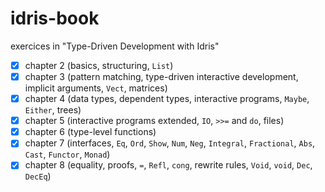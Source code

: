 # idris-book
exercices in "Type-Driven Development with Idris"

- [x] chapter 2 (basics, structuring, `List`)
- [x] chapter 3 (pattern matching, type-driven interactive development, implicit arguments, `Vect`, matrices)
- [x] chapter 4 (data types, dependent types, interactive programs, `Maybe`, `Either`, trees)
- [x] chapter 5 (interactive programs extended, `IO`, `>>=` and `do`, files)
- [x] chapter 6 (type-level functions)
- [x] chapter 7 (interfaces, `Eq`, `Ord`, `Show`, `Num`, `Neg`, `Integral`, `Fractional`, `Abs`, `Cast`, `Functor`, `Monad`)
- [x] chapter 8 (equality, proofs, `=`, `Refl`, `cong`, rewrite rules, `Void`, `void`, `Dec`, `DecEq`) 
